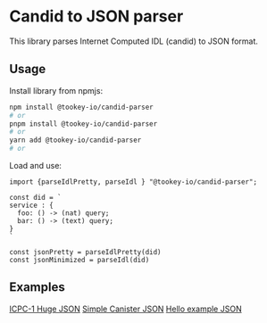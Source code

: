 # Candid to JSON parser

This library parses Internet Computed IDL (candid) to JSON format.

## Usage

Install library from npmjs:

```sh
npm install @tookey-io/candid-parser
# or 
pnpm install @tookey-io/candid-parser
# or 
yarn add @tookey-io/candid-parser
# or 
```

Load and use: 
```
import {parseIdlPretty, parseIdl } "@tookey-io/candid-parser";

const did = `
service : {
  foo: () -> (nat) query;
  bar: () -> (text) query;
}
`

const jsonPretty = parseIdlPretty(did)
const jsonMinimized = parseIdl(did) 

```

## Examples

[ICPC-1 Huge JSON](/__tests__/fixtures/icp.json)
[Simple Canister JSON](/__tests__/fixtures/simple.json)
[Hello example JSON](/__tests__/fixtures/hello.json)